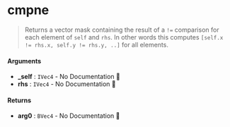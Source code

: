 # cmpne

>  Returns a vector mask containing the result of a `!=` comparison for each element of
>  `self` and `rhs`.
>  In other words this computes `[self.x != rhs.x, self.y != rhs.y, ..]` for all
>  elements.

#### Arguments

- **\_self** : `IVec4` \- No Documentation 🚧
- **rhs** : `IVec4` \- No Documentation 🚧

#### Returns

- **arg0** : `BVec4` \- No Documentation 🚧